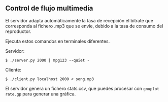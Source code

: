 Control de flujo multimedia
---------------------------

El servidor adapta automáticamente la tasa de recepción el bitrate que corresponda al fichero .mp3 que se envíe, debido a la tasa de consumo del reproductor.

Ejecuta estos comandos en terminales diferentes.

Servidor:

    $ ./server.py 2000 | mpg123 --quiet -

Cliente:

    $ ./client.py localhost 2000 < song.mp3


El servidor genera un fichero stats.csv, que puedes procesar con `gnuplot rate.gp` para generar una gráfica.
